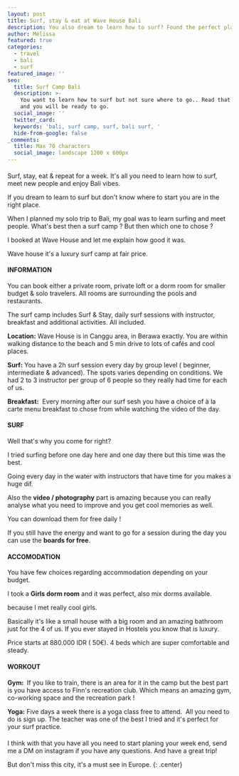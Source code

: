 ```yaml
---
layout: post
title: Surf, stay & eat at Wave House Bali
description: You also dream to learn how to surf? Found the perfect place for you.
author: Mélissa
featured: true
categories:
  - travel
  - bali
  - surf
featured_image: ''
seo:
  title: Surf Camp Bali
  description: >-
    You want to learn how to surf but not sure where to go.. Read that blog post
    and you will be ready to go. 
  social_image: ''
  twitter_card:
  keywords: 'bali, surf camp, surf, bali surf, '
  hide-from-google: false
_comments:
  title: Max 70 characters
  social_image: landscape 1200 x 600px
---
```

####

Surf, stay, eat & repeat for a week. It's all you need to learn how to surf, meet new people and enjoy Bali vibes.&nbsp;

If you dream to learn to surf but don't know where to start you are in the right place.&nbsp;

When I planned my solo trip to Bali, my goal was to learn surfing and meet people. What's best then a surf camp ? But then which one to chose ?&nbsp;

I booked at Wave House and let me explain how good it was.&nbsp;

Wave house it's a luxury surf camp at fair price.&nbsp;

#### INFORMATION

You can book either a private room, private loft or a dorm room for smaller budget & solo travelers. All rooms are surrounding the pools and restaurants.&nbsp;

The surf camp includes Surf & Stay, daily surf sessions with instructor, breakfast and additional activities. All included.

**Location:** Wave House is in Canggu area, in Berawa exactly. You are within walking distance to the beach and 5 min drive to lots of cafés and cool places.&nbsp;

**Surf:** You have a 2h surf session every day by group level ( beginner, intermediate & advanced). The spots varies depending on conditions. We had 2 to 3 instructor per group of 6 people so they really had time for each of us.&nbsp;

**Breakfast:**&nbsp; Every morning after our surf sesh you have a choice of à la carte menu breakfast to chose from while watching the video of the day.&nbsp;

#### SURF

Well that's why you come for right?&nbsp;

I tried surfing before one day here and one day there but this time was the best.&nbsp;

Going every day in the water with instructors that have time for you makes a huge dif.

Also the **video / photography** part is amazing because you can really analyse what you need to improve and you get cool memories as well.&nbsp;

You can download them for free daily !&nbsp;

If you still have the energy and want to go for a session during the day you can use the **boards for free**.&nbsp;&nbsp;

#### ACCOMODATION

You have few choices regarding accommodation depending on your budget.&nbsp;

I took a **Girls dorm room** and it was perfect, also mix dorms available.

because I met really cool girls.&nbsp;

Basically it's like a small house with a big room and an amazing bathroom just for the 4 of us. If you ever stayed in Hostels you know that is luxury.&nbsp;

Price starts at 880.000 IDR ( 50€). 4 beds which are super comfortable and steady.&nbsp;

#### **WORKOUT**

####

**Gym:&nbsp;** If you like to train, there is an area for it in the camp but the best part is you have access to Finn's recreation club. Which means an amazing gym, co-working space and the recreation park !&nbsp;

**Yoga:** Five days a week there is a yoga class free to attend.&nbsp; All you need to do is sign up. The teacher was one of the best I tried and it's perfect for your surf practice.&nbsp;



####

####

I think with that you have all you need to start planing your week end, send me a DM on instagram if you have any questions. And have a great trip!

But don't miss this city, it's a must see in Europe.
{: .center}